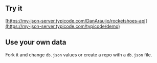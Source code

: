 ## Try it

[https://my-json-server.typicode.com/DanAraujjo/rocketshoes-api](https://my-json-server.typicode.com/typicode/demo)

## Use your own data

Fork it and change `db.json` values or create a repo with a `db.json` file.
